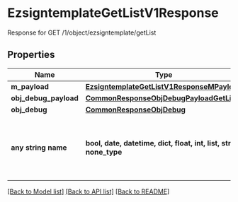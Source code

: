 # EzsigntemplateGetListV1Response

Response for GET /1/object/ezsigntemplate/getList

## Properties
Name | Type | Description | Notes
------------ | ------------- | ------------- | -------------
**m_payload** | [**EzsigntemplateGetListV1ResponseMPayload**](EzsigntemplateGetListV1ResponseMPayload.md) |  | 
**obj_debug_payload** | [**CommonResponseObjDebugPayloadGetList**](CommonResponseObjDebugPayloadGetList.md) |  | [optional] 
**obj_debug** | [**CommonResponseObjDebug**](CommonResponseObjDebug.md) |  | [optional] 
**any string name** | **bool, date, datetime, dict, float, int, list, str, none_type** | any string name can be used but the value must be the correct type | [optional]

[[Back to Model list]](../README.md#documentation-for-models) [[Back to API list]](../README.md#documentation-for-api-endpoints) [[Back to README]](../README.md)


